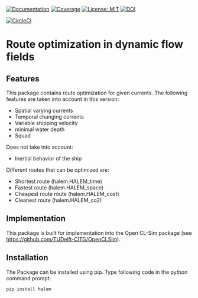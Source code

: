 [ ![Documentation](https://img.shields.io/badge/sphinx-documentation-informational.svg)](https://halem.readthedocs.io)
[ ![Coverage](https://oedm.vanoord.com/proxy/circleci_no_redirect/github/TUDelft-CITG/HALEM/master/latest/ddf5d3b409fbb3e3aa368be6b0b0907c53c40a87/tmp/artifacts/coverage.svg)](https://oedm.vanoord.com/proxy/circleci_no_redirect/github/TUDelft-CITG/HALEM/master/latest/ddf5d3b409fbb3e3aa368be6b0b0907c53c40a87/tmp/artifacts/index.html)
[ ![License: MIT](https://img.shields.io/badge/License-MIT-informational.svg)](https://github.com/TUDelft-CITG/HALEM/blob/master/LICENSE.txt)
[ ![DOI](https://zenodo.org/badge/184024759.svg)](https://zenodo.org/badge/latestdoi/184024759)

[![CircleCI](https://circleci.com/gh/TUDelft-CITG/HALEM.svg?style=svg&circle-token=64796bff34a56507bad599a6cec980b7b8be0bb9)](https://circleci.com/gh/TUDelft-CITG/HALEM)


Route optimization in dynamic flow fields
====================================

## Features
This package contains route optimization for given currents. The following features are taken into account in this version:
* Spatial varying currents
* Temporal changing currents
* Variable shipping velocity
* minimal water depth
* Squad

Does not take into account:
* Inertial behavior of the ship

Different routes that can be optimized are:
* Shortest route (halem.HALEM_time)
* Fastest route (halem.HALEM_space)
* Cheapest route route (halem.HALEM_cost)
* Cleanest route (halem.HALEM_co2)

## Implementation
This package is built for implementation into the Open CL-Sim package (see https://github.com/TUDelft-CITG/OpenCLSim). 


## Installation
The Package can be installed using pip. Type following code in the python command prompt:

``` bash
pip install halem
```
